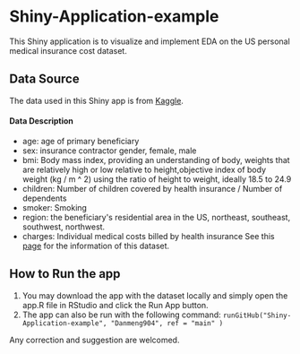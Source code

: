 # Shiny-Application-example
This Shiny application is to visualize and implement EDA on the US personal medical insurance cost dataset. 
## Data Source
The data used in this Shiny app is from [Kaggle](https://www.kaggle.com/).
#### Data Description
- age: age of primary beneficiary
- sex: insurance contractor gender, female, male
- bmi: Body mass index, providing an understanding of body, weights that are relatively high or low relative to height,objective index of body weight (kg / m ^ 2) using the ratio of height to weight, ideally 18.5 to 24.9
- children: Number of children covered by health insurance / Number of dependents
- smoker: Smoking
- region: the beneficiary's residential area in the US, northeast, southeast, southwest, northwest.
- charges: Individual medical costs billed by health insurance
See this [page](https://www.kaggle.com/mirichoi0218/insurance) for the information of this dataset.
## How to Run the app
1. You may download the app with the dataset locally and simply open the app.R file in RStudio and click the Run App button.
2. The app can also be run with the following command:
`runGitHub("Shiny-Application-example", "Danmeng904", ref = "main" )`

Any correction and suggestion are welcomed.
